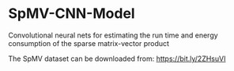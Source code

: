 # SpMV-CNN-Model
Convolutional neural nets for estimating the run time and energy consumption of the sparse matrix-vector product

The SpMV dataset can be downloaded from: https://bit.ly/2ZHsuVI
